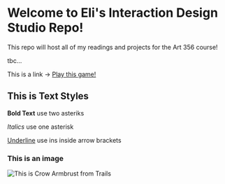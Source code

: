 # Welcome to Eli's Interaction Design Studio Repo!

This repo will host all of my readings and projects for the Art 356 course!

tbc...

This is a link -> [Play this game!](https://store.steampowered.com/app/3375780/Trails_in_the_Sky_1st_Chapter/)

## This is Text Styles

**Bold Text** use two asteriks

*Italics* use one asterisk

<ins>Underline</ins> use ins inside arrow brackets

### This is an image

![This is Crow Armbrust from Trails](https://cdn.akamai.steamstatic.com/steamcommunity/public/images/apps/1457510/162a62174367365017e55df087b037f6a2cdb7bc.jpg)
